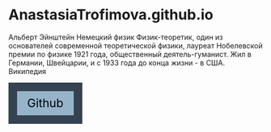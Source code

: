 # AnastasiaTrofimova.github.io
Альберт Эйнштейн
Немецкий физик
Физик-теоретик, один из основателей современной теоретической физики, лауреат Нобелевской премии по физике 1921 года, общественный деятель-гуманист. Жил в Германии, Швейцарии, и с 1933 года до конца жизни - в США.  Википедия

<style>
/* Стили кнопки */
.iksweb{display: inline-block;cursor: pointer; font-size:23px;text-decoration:none;padding:10px 20px; color:#000000;background:#95b4c9;border-radius:0px;border:17px solid #354251;}
.iksweb:hover{background:#354251;color:#ffffff;border:17px solid #354251;transition: all 0.2s ease;}
</style>

<a class="iksweb" href="https://github.com/AnastasiaTrofimova/132"   title="Github">Github</a>
